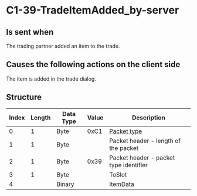 # C1-39-TradeItemAdded_by-server

## Is sent when

The trading partner added an item to the trade.

## Causes the following actions on the client side

The item is added in the trade dialog.

## Structure

| Index | Length | Data Type | Value | Description |
|-------|--------|-----------|-------|-------------|
| 0 | 1 |   Byte   | 0xC1  | [Packet type](PacketTypes.md) |
| 1 | 1 |    Byte   |      | Packet header - length of the packet |
| 2 | 1 |    Byte   | 0x39  | Packet header - packet type identifier |
| 3 | 1 | Byte |  | ToSlot |
| 4 |  | Binary |  | ItemData |